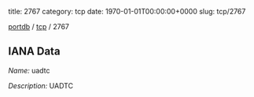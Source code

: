 title: 2767
category: tcp
date: 1970-01-01T00:00:00+0000
slug: tcp/2767

[portdb](/) / [tcp](/category/tcp.html) / 2767


## IANA Data

_Name:_ uadtc

_Description:_ UADTC

